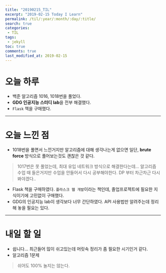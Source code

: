 ```yaml
---
title: "20190215_TIL"
excerpt: "2019-02-15 Today I Learn"
permalink: /til/:year/:month/:day/:title/
search: true
categories:
 - TIL
tags:
 - jekyll
toc: true
comments: true
last_modified_at: 2019-02-15
---
```


# 오늘 하루
- 백준 알고리즘 1016, 1018번을 풀었다.
- **GDG 인공지능 스터디 lab**을 전부 해결했다.
- `Flask` 책을 구매했다.

---
# 오늘 느낀 점
- 1018번을 풀면서 느낀거지만 알고리즘에 대해 생각나는게 없으면 일단, **brute force** 방식으로 풀어보는것도 괜찮은 것 같다. 
> 1017번은 못 풀었는데, 최대 유입 네트워크 방식으로 해결한다는데... 알고리즘 수업 때 들은거지만 수업을 안들어서 다시 공부해야한다. DP 부터 차근차근 다시 봐야겠다..
- Flask 책을 구매하였다. `플라스크 웹 개발`이라는 책인데, 졸업프로젝트에 필요한 지식이기에 고민없이 구매했다. 
- GDG의 인공지능 lab이 생각보다 너무 간단하였다. API 사용법만 알려주는데 정리해 놓을 필요는 있다.

---
# 내일 할 일
- 쉽니다... 최근들어 많이 쉬고있는데 머릿속 정리가 좀 필요한 시기인거 같다.
- 알고리즘 1문제
> 쉬어도 100% 놀지는 않는다.
